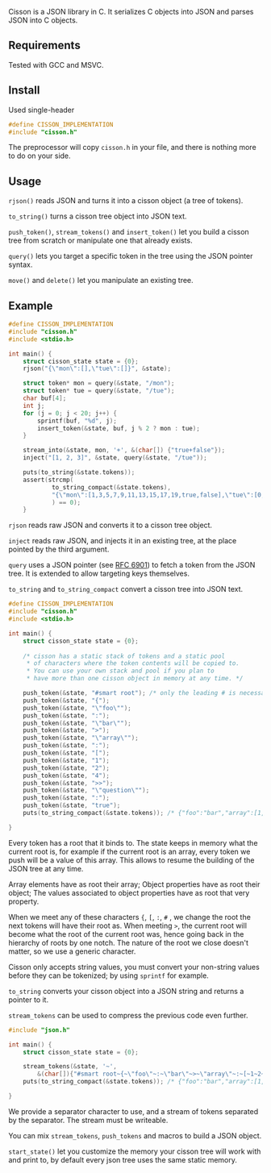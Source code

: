 Cisson is a JSON library in C. It serializes C objects
into JSON and parses JSON into C objects.

## Requirements
Tested with GCC and MSVC.

## Install
Used single-header
```c
#define CISSON_IMPLEMENTATION
#include "cisson.h"
```
The preprocessor will copy `cisson.h` in your file, and
there is nothing more to do on your side.

## Usage
`rjson()` reads JSON and turns it into a cisson object
(a tree of tokens).

`to_string()` turns a cisson tree object into JSON text.

`push_token()`, `stream_tokens()` and `insert_token()` 
let you build a cisson tree from scratch or manipulate
one that already exists. 

`query()` lets you target a specific token in the tree using
the JSON pointer syntax.

`move()` and `delete()` let you manipulate an existing tree.

## Example

```c
#define CISSON_IMPLEMENTATION
#include "cisson.h"
#include <stdio.h>

int main() {
    struct cisson_state state = {0};
    rjson("{\"mon\":[],\"tue\":[]}", &state);

    struct token* mon = query(&state, "/mon");
    struct token* tue = query(&state, "/tue");
    char buf[4];
    int j;
    for (j = 0; j < 20; j++) {
        sprintf(buf, "%d", j);
        insert_token(&state, buf, j % 2 ? mon : tue);
    }

    stream_into(&state, mon, '+', &(char[]) {"true+false"});
    inject("[1, 2, 3]", &state, query(&state, "/tue"));

    puts(to_string(&state.tokens));
    assert(strcmp(
            to_string_compact(&state.tokens), 
            "{\"mon\":[1,3,5,7,9,11,13,15,17,19,true,false],\"tue\":[0,2,4,6,8,10,12,14,16,18,[1,2,3]]}"
            ) == 0);
    }
```

`rjson` reads raw JSON and converts it to a cisson tree object.

`inject` reads raw JSON, and injects it in an existing tree, at
the place pointed by the third argument.

`query` uses a JSON pointer
(see [RFC 6901](https://datatracker.ietf.org/doc/html/rfc6901))
to fetch a token from the JSON tree. It is extended to allow
targeting keys themselves.

`to_string` and `to_string_compact` convert a cisson tree into
JSON text.

```c
#define CISSON_IMPLEMENTATION
#include "cisson.h"
#include <stdio.h>

int main() {
    struct cisson_state state = {0};
    
    /* cisson has a static stack of tokens and a static pool
     * of characters where the token contents will be copied to.
     * You can use your own stack and pool if you plan to 
     * have more than one cisson object in memory at any time. */

    push_token(&state, "#smart root"); /* only the leading # is necessary to signal a document root */
    push_token(&state, "{");
    push_token(&state, "\"foo\"");
    push_token(&state, ":");
    push_token(&state, "\"bar\"");
    push_token(&state, ">");
    push_token(&state, "\"array\"");
    push_token(&state, ":");
    push_token(&state, "[");
    push_token(&state, "1");
    push_token(&state, "2");
    push_token(&state, "4");
    push_token(&state, ">>");
    push_token(&state, "\"question\"");
    push_token(&state, ":");
    push_token(&state, "true");
    puts(to_string_compact(&state.tokens)); /* {"foo":"bar","array":[1,2,4],"question":true} */

}
```
Every token has a root that it binds to. The state keeps
in memory what the current root is, for example if the current root
is an array, every token we push will be a value of this array.
This allows to resume the building of the JSON tree at any time.

Array elements have as root their array;
Object properties have as root their object;
The values associated to object properties have as root that
very property. 

When we meet any of these characters `{`, `[`, `:`, `#`
, we change the root the next tokens will have their root as. 
When meeting `>`, the current root will become what the root of the
current root was, hence going back in the
hierarchy of roots by one notch. The nature of the root
we close doesn't matter, so we use a generic character. 

Cisson only accepts string values, you must convert your non-string
values before they can be tokenized; by using `sprintf` for example.

`to_string` converts your cisson object into a JSON string
and returns a pointer to it.

`stream_tokens` can be used to compress the previous code even further.

```c
#include "json.h"

int main() {
    struct cisson_state state = {0};

    stream_tokens(&state, '~',
        &(char[]){"#smart root~{~\"foo\"~:~\"bar\"~>~\"array\"~:~[~1~2~4~>>~\"question\"~:~true"});
    puts(to_string_compact(&state.tokens)); /* {"foo":"bar","array":[1,2,4],"question":true} */

}
```

We provide a separator character to use, and a stream of
tokens separated by the separator. The stream must be writeable.

You can mix `stream_tokens`, `push_tokens` and macros to
build a JSON object.

`start_state()` let you customize the memory your cisson tree
will work with and print to, by default every json tree
uses the same static memory.
